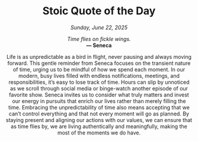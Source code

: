 <h1 align="center">Stoic Quote of the Day</h1>
<p align="center"><em><!--date-start-->Sunday, June 22, 2025<!--date-end--></em></p>
<p align="center">
    <em><!--START_SECTION:quote-text-->
Time flies on fickle wings.
<!--END_SECTION:quote-text--></em><br>
    <strong>— <!--START_SECTION:quote-author-->
Seneca
<!--END_SECTION:quote-author--></strong>
</p>

<p align="center" style="max-width:600px;margin:0 auto;">
<!--START_SECTION:quote-interpretation-->
Life is as unpredictable as a bird in flight, never pausing and always moving forward. This gentle reminder from Seneca focuses on the transient nature of time, urging us to be mindful of how we spend each moment. In our modern, busy lives filled with endless notifications, meetings, and responsibilities, it’s easy to lose track of time. Hours can slip by unnoticed as we scroll through social media or binge-watch another episode of our favorite show. Seneca invites us to consider what truly matters and invest our energy in pursuits that enrich our lives rather than merely filling the time. Embracing the unpredictability of time also means accepting that we can’t control everything and that not every moment will go as planned. By staying present and aligning our actions with our values, we can ensure that as time flies by, we are living authentically and meaningfully, making the most of the moments we do have.
<!--END_SECTION:quote-interpretation-->
</p>
